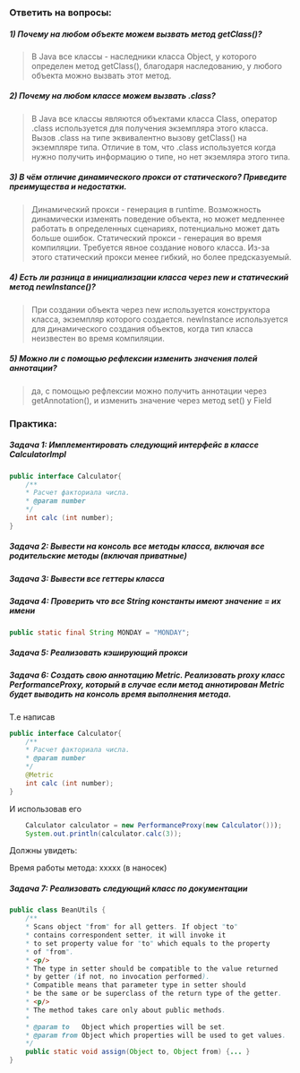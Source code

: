 ### Ответить на вопросы:
##### 1) Почему на любом объекте можем вызвать метод getClass()?
>В Java все классы - наследники класса Object, у которого определен метод getClass(), благодаря наследованию, у любого объекта можно вызвать этот метод.
##### 2) Почему на любом классе можем вызвать .class?
>В Java все классы являются объектами класса Class, оператор .class используется для получения экземпляра этого класса. Вызов .class на типе эквивалентно вызову getClass() на экземпляре типа. Отличие в том, что .class используется когда нужно получить информацию о типе, но нет экземляра этого типа.
##### 3) В чём отличие динамического прокси от статического? Приведите преимущества и недостатки.
>Динамический прокси - генерация в runtime. Возможность динамически изменять поведение объекта, но может медленнее работать в определенных сценариях, потенциально может дать больше ошибок.
>Статический прокси - генерация во время компиляции. Требуется явное создание нового класса. Из-за этого статический прокси менее гибкий, но более предсказуемый.
##### 4) Есть ли разница в инициализации класса через new и статический метод newInstance()?
>При создании объекта через new используется конструктора класса, экземпляр которого создается. newInstance используется для динамического создания объектов, когда тип класса неизвестен во время компиляции.
##### 5) Можно ли с помощью рефлексии изменить значения полей аннотации?
>да, с помощью рефлексии можно получить аннотации через getAnnotation(), и изменить значение через метод set() у Field

### Практика:
##### Задача 1: Имплементировать следующий интерфейс в классе CalculatorImpl
```java
public interface Calculator{
    /**
    * Расчет факториала числа.
    * @param number
    */
    int calc (int number);
}
```
##### Задача 2: Вывести на консоль все методы класса, включая все родительские методы (включая приватные)

##### Задача 3: Вывести все геттеры класса

##### Задача 4: Проверить что все String константы имеют значение = их имени
````java
public static final String MONDAY = "MONDAY";
````

##### Задача 5: Реализовать кэширующий прокси

##### Задача 6: Создать свою аннотацию Metric. Реализовать proxy класс PerformanceProxy, который в случае если метод аннотирован Metric будет выводить на консоль время выполнения метода.
Т.е написав
```java
public interface Calculator{
    /**
    * Расчет факториала числа.
    * @param number
    */
    @Metric
    int calc (int number);
}
```
И использовав его
```java
    Calculator calculator = new PerformanceProxy(new Calculator()));
    System.out.println(calculator.calc(3));
```
Должны увидеть:

Время работы метода: ххххх (в наносек)

##### Задача 7: Реализовать следующий класс по документации
```java
public class BeanUtils {
    /**
    * Scans object "from" for all getters. If object "to"
    * contains correspondent setter, it will invoke it
    * to set property value for "to" which equals to the property
    * of "from".
    * <p/>
    * The type in setter should be compatible to the value returned
    * by getter (if not, no invocation performed).
    * Compatible means that parameter type in setter should
    * be the same or be superclass of the return type of the getter.
    * <p/>
    * The method takes care only about public methods.
    *
    * @param to   Object which properties will be set.
    * @param from Object which properties will be used to get values.
    */
    public static void assign(Object to, Object from) {... }
}

```
